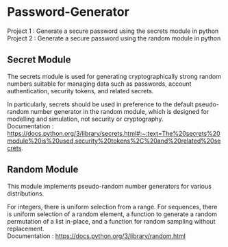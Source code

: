 # Password-Generator
Project 1 : Generate a secure password using the secrets module in python <br />
Project 2 : Generate a secure password using the random module in python
## Secret Module 
The secrets module is used for generating cryptographically strong random numbers suitable for managing data such as passwords, account authentication, security tokens, and related secrets.

In particularly, secrets should be used in preference to the default pseudo-random number generator in the random module, which is designed for modelling and simulation, not security or cryptography. <br/>
Documentation : https://docs.python.org/3/library/secrets.html#:~:text=The%20secrets%20module%20is%20used,security%20tokens%2C%20and%20related%20secrets.

## Random Module 
This module implements pseudo-random number generators for various distributions.

For integers, there is uniform selection from a range. For sequences, there is uniform selection of a random element, a function to generate a random permutation of a list in-place, and a function for random sampling without replacement.<br/>
Documentation : https://docs.python.org/3/library/random.html
